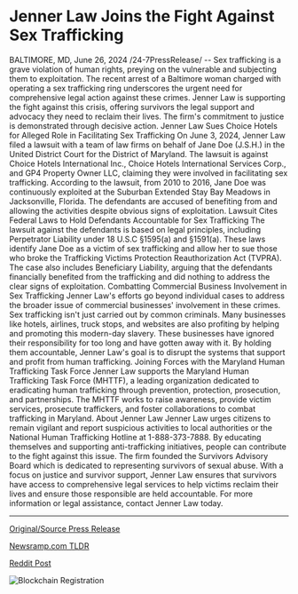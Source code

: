 # Jenner Law Joins the Fight Against Sex Trafficking

BALTIMORE, MD, June 26, 2024 /24-7PressRelease/ -- Sex trafficking is a grave violation of human rights, preying on the vulnerable and subjecting them to exploitation. The recent arrest of a Baltimore woman charged with operating a sex trafficking ring underscores the urgent need for comprehensive legal action against these crimes.   Jenner Law is supporting the fight against this crisis, offering survivors the legal support and advocacy they need to reclaim their lives. The firm's commitment to justice is demonstrated through decisive action.  Jenner Law Sues Choice Hotels for Alleged Role in Facilitating Sex Trafficking  On June 3, 2024, Jenner Law filed a lawsuit with a team of law firms on behalf of Jane Doe (J.S.H.) in the United District Court for the District of Maryland. The lawsuit is against Choice Hotels International Inc., Choice Hotels International Services Corp., and GP4 Property Owner LLC, claiming they were involved in facilitating sex trafficking.   According to the lawsuit, from 2010 to 2016, Jane Doe was continuously exploited at the Suburban Extended Stay Bay Meadows in Jacksonville, Florida. The defendants are accused of benefiting from and allowing the activities despite obvious signs of exploitation.  Lawsuit Cites Federal Laws to Hold Defendants Accountable for Sex Trafficking  The lawsuit against the defendants is based on legal principles, including Perpetrator Liability under 18 U.S.C §1595(a) and §1591(a). These laws identify Jane Doe as a victim of sex trafficking and allow her to sue those who broke the Trafficking Victims Protection Reauthorization Act (TVPRA). The case also includes Beneficiary Liability, arguing that the defendants financially benefited from the trafficking and did nothing to address the clear signs of exploitation.  Combatting Commercial Business Involvement in Sex Trafficking  Jenner Law's efforts go beyond individual cases to address the broader issue of commercial businesses' involvement in these crimes. Sex trafficking isn't just carried out by common criminals. Many businesses like hotels, airlines, truck stops, and websites are also profiting by helping and promoting this modern-day slavery.   These businesses have ignored their responsibility for too long and have gotten away with it. By holding them accountable, Jenner Law's goal is to disrupt the systems that support and profit from human trafficking.  Joining Forces with the Maryland Human Trafficking Task Force  Jenner Law supports the Maryland Human Trafficking Task Force (MHTTF), a leading organization dedicated to eradicating human trafficking through prevention, protection, prosecution, and partnerships. The MHTTF works to raise awareness, provide victim services, prosecute traffickers, and foster collaborations to combat trafficking in Maryland.  About Jenner Law  Jenner Law urges citizens to remain vigilant and report suspicious activities to local authorities or the National Human Trafficking Hotline at 1-888-373-7888. By educating themselves and supporting anti-trafficking initiatives, people can contribute to the fight against this issue.  The firm founded the Survivors Advisory Board which is dedicated to representing survivors of sexual abuse. With a focus on justice and survivor support, Jenner Law ensures that survivors have access to comprehensive legal services to help victims reclaim their lives and ensure those responsible are held accountable.  For more information or legal assistance, contact Jenner Law today. 

---

[Original/Source Press Release](https://www.24-7pressrelease.com/press-release/512025/jenner-law-joins-the-fight-against-sex-trafficking)
                    

[Newsramp.com TLDR](None) 



[Reddit Post](https://www.reddit.com/r/newsramp/comments/1dosn3n/jenner_law_takes_legal_action_against_sex/) 



![Blockchain Registration](https://cdn.newsramp.app/24-7PressRelease/qrcode/246/26/archzJr4.webp)